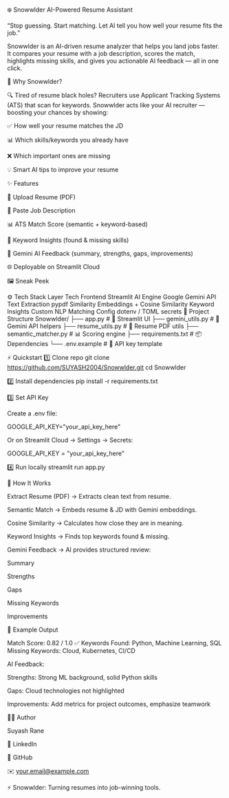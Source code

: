 ❄️ Snowwlder
AI-Powered Resume Assistant

“Stop guessing. Start matching. Let AI tell you how well your resume fits the job.”

Snowwlder is an AI-driven resume analyzer that helps you land jobs faster. It compares your resume with a job description, scores the match, highlights missing skills, and gives you actionable AI feedback — all in one click.

🚀 Why Snowwlder?

🔍 Tired of resume black holes? Recruiters use Applicant Tracking Systems (ATS) that scan for keywords. Snowwlder acts like your AI recruiter — boosting your chances by showing:

✅ How well your resume matches the JD

📊 Which skills/keywords you already have

❌ Which important ones are missing

💡 Smart AI tips to improve your resume

✨ Features

📂 Upload Resume (PDF)

📝 Paste Job Description

📊 ATS Match Score (semantic + keyword-based)

🔑 Keyword Insights (found & missing skills)

🤖 Gemini AI Feedback (summary, strengths, gaps, improvements)

🌐 Deployable on Streamlit Cloud

🖼️ Sneak Peek

⚙️ Tech Stack
Layer	Tech
Frontend	Streamlit
AI Engine	Google Gemini API
Text Extraction	pypdf
Similarity	Embeddings + Cosine Similarity
Keyword Insights	Custom NLP Matching
Config	dotenv / TOML secrets
📂 Project Structure
Snowwlder/
├── app.py               # 🎨 Streamlit UI
├── gemini_utils.py      # 🤖 Gemini API helpers
├── resume_utils.py      # 📂 Resume PDF utils
├── semantic_matcher.py  # 📊 Scoring engine
├── requirements.txt     # 📦 Dependencies
└── .env.example         # 🔑 API key template

⚡ Quickstart
1️⃣ Clone repo
git clone https://github.com/SUYASH2004/Snowwlder.git
cd Snowwlder

2️⃣ Install dependencies
pip install -r requirements.txt

3️⃣ Set API Key

Create a .env file:

GOOGLE_API_KEY="your_api_key_here"


Or on Streamlit Cloud → Settings → Secrets:

GOOGLE_API_KEY = "your_api_key_here"

4️⃣ Run locally
streamlit run app.py

🧠 How It Works

Extract Resume (PDF) → Extracts clean text from resume.

Semantic Match → Embeds resume & JD with Gemini embeddings.

Cosine Similarity → Calculates how close they are in meaning.

Keyword Insights → Finds top keywords found & missing.

Gemini Feedback → AI provides structured review:

Summary

Strengths

Gaps

Missing Keywords

Improvements

🌟 Example Output

Match Score: 0.82 / 1.0 ✅
Keywords Found: Python, Machine Learning, SQL
Missing Keywords: Cloud, Kubernetes, CI/CD

AI Feedback:

Strengths: Strong ML background, solid Python skills

Gaps: Cloud technologies not highlighted

Improvements: Add metrics for project outcomes, emphasize teamwork

👨‍💻 Author

Suyash Rane

💼 LinkedIn

🐙 GitHub

✉️ your.email@example.com

⚡ Snowwlder: Turning resumes into job-winning tools.
